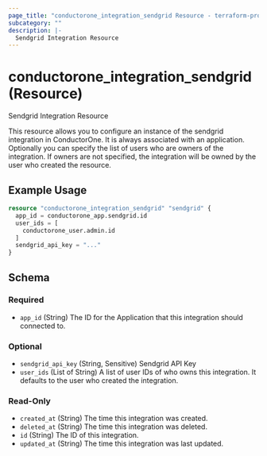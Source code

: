 ```yaml
---
page_title: "conductorone_integration_sendgrid Resource - terraform-provider-conductorone"
subcategory: ""
description: |-
  Sendgrid Integration Resource
---
```


# conductorone_integration_sendgrid (Resource)

Sendgrid Integration Resource

This resource allows you to configure an instance of the sendgrid integration in ConductorOne.
It is always associated with an application. Optionally you can specify the list of users who are owners of the integration.
If owners are not specified, the integration will be owned by the user who created the resource.

## Example Usage

```terraform
resource "conductorone_integration_sendgrid" "sendgrid" {
  app_id = conductorone_app.sendgrid.id
  user_ids = [
    conductorone_user.admin.id
  ]
  sendgrid_api_key = "..."
}
```

<!-- schema generated by tfplugindocs -->
## Schema

### Required

- `app_id` (String) The ID for the Application that this integration should connected to.

### Optional

- `sendgrid_api_key` (String, Sensitive) Sendgrid API Key
- `user_ids` (List of String) A list of user IDs of who owns this integration. It defaults to the user who created the integration.

### Read-Only

- `created_at` (String) The time this integration was created.
- `deleted_at` (String) The time this integration was deleted.
- `id` (String) The ID of this integration.
- `updated_at` (String) The time this integration was last updated.
